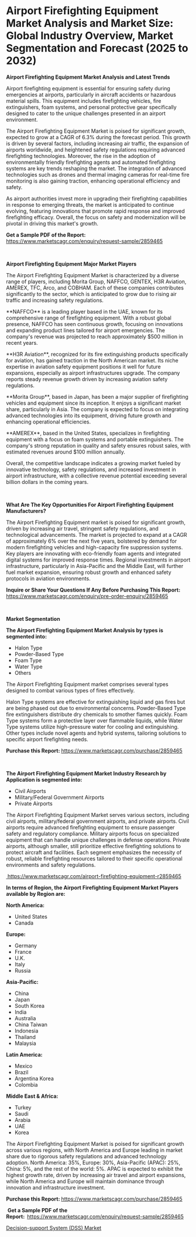 <p><h1>Airport Firefighting Equipment Market Analysis and Market Size: Global Industry Overview, Market Segmentation and Forecast (2025 to 2032)</h1></p><p><strong>Airport Firefighting Equipment Market Analysis and Latest Trends</strong></p>
<p><p>Airport firefighting equipment is essential for ensuring safety during emergencies at airports, particularly in aircraft accidents or hazardous material spills. This equipment includes firefighting vehicles, fire extinguishers, foam systems, and personal protective gear specifically designed to cater to the unique challenges presented in an airport environment.</p><p>The Airport Firefighting Equipment Market is poised for significant growth, expected to grow at a CAGR of 6.3% during the forecast period. This growth is driven by several factors, including increasing air traffic, the expansion of airports worldwide, and heightened safety regulations requiring advanced firefighting technologies. Moreover, the rise in the adoption of environmentally friendly firefighting agents and automated firefighting systems are key trends reshaping the market. The integration of advanced technologies such as drones and thermal imaging cameras for real-time fire monitoring is also gaining traction, enhancing operational efficiency and safety. </p><p>As airport authorities invest more in upgrading their firefighting capabilities in response to emerging threats, the market is anticipated to continue evolving, featuring innovations that promote rapid response and improved firefighting efficacy. Overall, the focus on safety and modernization will be pivotal in driving this market's growth.</p></p>
<p><strong>Get a Sample PDF of the Report:&nbsp;</strong> <a href="https://www.marketscagr.com/enquiry/request-sample/2859465?utm_campaign=3308&utm_medium=2&utm_source=Github&utm_content=ia&utm_term=12032025&utm_id=airport-firefighting-equipment">https://www.marketscagr.com/enquiry/request-sample/2859465</a></p>
<p>&nbsp;</p>
<p><strong>Airport Firefighting Equipment Major Market Players</strong></p>
<p><p>The Airport Firefighting Equipment Market is characterized by a diverse range of players, including Morita Group, NAFFCO, GENTEX, H3R Aviation, AMEREX, TFC, Arco, and COBHAM. Each of these companies contributes significantly to the sector, which is anticipated to grow due to rising air traffic and increasing safety regulations.</p><p>**NAFFCO** is a leading player based in the UAE, known for its comprehensive range of firefighting equipment. With a robust global presence, NAFFCO has seen continuous growth, focusing on innovations and expanding product lines tailored for airport emergencies. The company's revenue was projected to reach approximately $500 million in recent years.</p><p>**H3R Aviation**, recognized for its fire extinguishing products specifically for aviation, has gained traction in the North American market. Its niche expertise in aviation safety equipment positions it well for future expansions, especially as airport infrastructures upgrade. The company reports steady revenue growth driven by increasing aviation safety regulations.</p><p>**Morita Group**, based in Japan, has been a major supplier of firefighting vehicles and equipment since its inception. It enjoys a significant market share, particularly in Asia. The company is expected to focus on integrating advanced technologies into its equipment, driving future growth and enhancing operational efficiencies.</p><p>**AMEREX**, based in the United States, specializes in firefighting equipment with a focus on foam systems and portable extinguishers. The company's strong reputation in quality and safety ensures robust sales, with estimated revenues around $100 million annually.</p><p>Overall, the competitive landscape indicates a growing market fueled by innovative technology, safety regulations, and increased investment in airport infrastructure, with a collective revenue potential exceeding several billion dollars in the coming years.</p></p>
<p>&nbsp;</p>
<p><strong>What Are The Key Opportunities For Airport Firefighting Equipment Manufacturers?</strong></p>
<p><p>The Airport Firefighting Equipment market is poised for significant growth, driven by increasing air travel, stringent safety regulations, and technological advancements. The market is projected to expand at a CAGR of approximately 6% over the next five years, bolstered by demand for modern firefighting vehicles and high-capacity fire suppression systems. Key players are innovating with eco-friendly foam agents and integrated digital systems for improved response times. Regional investments in airport infrastructure, particularly in Asia-Pacific and the Middle East, will further fuel market expansion, ensuring robust growth and enhanced safety protocols in aviation environments.</p></p>
<p><strong>Inquire or Share Your Questions If Any Before Purchasing This Report:</strong> <a href="https://www.marketscagr.com/enquiry/pre-order-enquiry/2859465?utm_campaign=3308&utm_medium=2&utm_source=Github&utm_content=ia&utm_term=12032025&utm_id=airport-firefighting-equipment">https://www.marketscagr.com/enquiry/pre-order-enquiry/2859465</a></p>
<p>&nbsp;</p>
<p><strong>Market Segmentation</strong></p>
<p><strong>The Airport Firefighting Equipment Market Analysis by types is segmented into:</strong></p>
<p><ul><li> Halon Type</li><li>Powder-Based Type</li><li>Foam Type</li><li>Water Type</li><li>Others </li></ul></p>
<p><p>The Airport Firefighting Equipment market comprises several types designed to combat various types of fires effectively. </p><p>Halon Type systems are effective for extinguishing liquid and gas fires but are being phased out due to environmental concerns. Powder-Based Type fire extinguishers distribute dry chemicals to smother flames quickly. Foam Type systems form a protective layer over flammable liquids, while Water Type systems utilize high-pressure water for cooling and extinguishing. Other types include novel agents and hybrid systems, tailoring solutions to specific airport firefighting needs.</p></p>
<p><strong>Purchase this Report:&nbsp;</strong><a href="https://www.marketscagr.com/purchase/2859465?utm_campaign=3308&utm_medium=2&utm_source=Github&utm_content=ia&utm_term=12032025&utm_id=airport-firefighting-equipment">https://www.marketscagr.com/purchase/2859465</a></p>
<p>&nbsp;</p>
<p><strong>The Airport Firefighting Equipment Market Industry Research by Application is segmented into:</strong></p>
<p><ul><li> Civil Airports</li><li>Military/Federal Government Airports</li><li>Private Airports </li></ul></p>
<p><p>The Airport Firefighting Equipment Market serves various sectors, including civil airports, military/federal government airports, and private airports. Civil airports require advanced firefighting equipment to ensure passenger safety and regulatory compliance. Military airports focus on specialized equipment that can handle unique challenges in defense operations. Private airports, although smaller, still prioritize effective firefighting solutions to protect aircraft and facilities. Each segment emphasizes the necessity of robust, reliable firefighting resources tailored to their specific operational environments and safety regulations.</p></p>
<p><a href="https://www.marketscagr.com/airport-firefighting-equipment-r2859465?utm_campaign=3308&utm_medium=2&utm_source=Github&utm_content=ia&utm_term=12032025&utm_id=airport-firefighting-equipment">&nbsp;https://www.marketscagr.com/airport-firefighting-equipment-r2859465</a></p>
<p><strong>In terms of Region, the Airport Firefighting Equipment Market Players available by Region are:</strong></p>
<p>
    <p> <strong> North America: </strong>
        <ul>
            <li>United States</li>
            <li>Canada</li>
        </ul>
        </p> 
    <p> <strong> Europe: </strong>
        <ul>
            <li>Germany</li>
            <li>France</li>
            <li>U.K.</li>
            <li>Italy</li>
            <li>Russia</li>
        </ul>
        </p> 
    <p> <strong> Asia-Pacific: </strong>
        <ul>
            <li>China</li>
            <li>Japan</li>
            <li>South Korea</li>
            <li>India</li>
            <li>Australia</li>
            <li>China Taiwan</li>
            <li>Indonesia</li>
            <li>Thailand</li>
            <li>Malaysia</li>
        </ul>
        </p> 
    <p> <strong> Latin America: </strong>
        <ul>
            <li>Mexico</li>
            <li>Brazil</li>
            <li>Argentina Korea</li>
            <li>Colombia</li>
        </ul>
        </p> 
    <p> <strong> Middle East & Africa: </strong>
        <ul>
            <li>Turkey</li>
            <li>Saudi</li>
            <li>Arabia</li>
            <li>UAE</li>
            <li>Korea</li>
        </ul>
    </p>
    </p>
<p><p>The Airport Firefighting Equipment Market is poised for significant growth across various regions, with North America and Europe leading in market share due to rigorous safety regulations and advanced technology adoption. North America: 35%, Europe: 30%, Asia-Pacific (APAC): 25%, China: 5%, and the rest of the world: 5%. APAC is expected to exhibit the highest growth rate, driven by increasing air travel and airport expansions, while North America and Europe will maintain dominance through innovation and infrastructure investment.</p></p>
<p><strong>Purchase this Report: </strong><a href="https://www.marketscagr.com/purchase/2859465?utm_campaign=3308&utm_medium=2&utm_source=Github&utm_content=ia&utm_term=12032025&utm_id=airport-firefighting-equipment">https://www.marketscagr.com/purchase/2859465</a></p>
<p>&nbsp;<strong>Get a Sample PDF of the Report:&nbsp;&nbsp;</strong><a href="https://www.marketscagr.com/enquiry/request-sample/2859465?utm_campaign=3308&utm_medium=2&utm_source=Github&utm_content=ia&utm_term=12032025&utm_id=airport-firefighting-equipment">https://www.marketscagr.com/enquiry/request-sample/2859465</a></p>
<p><strong></strong></p>
<p><p><a href="https://github.com/ugurgyuri/Market-Research-Report-List-1/blob/main/decision-support-system-dss-market.md?utm_campaign=3308&utm_medium=2&utm_source=Github&utm_content=ia&utm_term=12032025&utm_id=airport-firefighting-equipment">Decision-support System (DSS) Market</a></p></p>